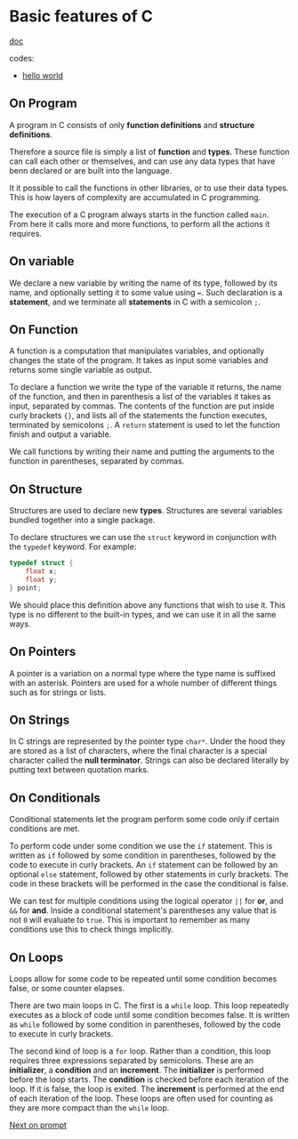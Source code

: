 # Basic features of C

[doc](http://www.buildyourownlisp.com/chapter3_basics)

codes:
    
- [hello world](../codes/hello-world.c)

## On Program

A program in C consists of only **function definitions** and **structure definitions**.

Therefore a source file is simply a list of **function** and **types**. These function can call each other or themselves, and can use any data types that have benn declared or are built into the language.

It it possible to call the functions in other libraries, or to use their data types. This is how layers of complexity are accumulated in C programming.

The execution of a C program always starts in the function called `main`. From here it calls more and more functions, to perform all the actions it requires.

## On variable

We declare a new variable by writing the name of its type, followed by its name, and optionally setting it to some value using `=`. Such declaration is a **statement**, and we terminate all **statements** in C with a semicolon `;`.

## On Function

A function is a computation that manipulates variables, and optionally changes the state of the program. It takes as input some variables and returns some single variable as output.

To declare a function we write the type of the variable it returns, the name of the function, and then in parenthesis a list of the variables it takes as input, separated by commas. The contents of the function are put inside curly brackets `{}`, and lists all of the statements the function executes, terminated by semicolons `;`. A `return` statement is used to let the function finish and output a variable.

We call functions by writing their name and putting the arguments to the function in parentheses, separated by commas.

## On Structure

Structures are used to declare new **types**. Structures are several variables bundled together into a single package.

To declare structures we can use the `struct` keyword in conjunction with the `typedef` keyword. For example:

```c
typedef struct {
    float x;
    float y;
} point;
```

We should place this definition above any functions that wish to use it. This type is no different to the built-in types, and we can use it in all the same ways.

## On Pointers

A pointer is a variation on a normal type where the type name is suffixed with an asterisk. Pointers are used for a whole number of different things such as for strings or lists. 

## On Strings

In C strings are represented by the pointer type `char*`. Under the hood they are stored as a list of characters, where the final character is a special character called the **null terminator**. Strings can also be declared literally by putting text between quotation marks.

## On Conditionals

Conditional statements let the program perform some code only if certain conditions are met.

To perform code under some condition we use the `if` statement. This is written as `if` followed by some condition in parentheses, followed by the code to execute in curly brackets. An `if` statement can be followed by an optional `else` statement, followed by other statements in curly brackets. The code in these brackets will be performed in the case the conditional is false.

We can test for multiple conditions using the logical operator `||` for **or**, and `&&` for **and**. Inside a conditional statement's parentheses any value that is not `0` will evaluate to `true`. This is important to remember as many conditions use this to check things implicitly.

## On Loops

Loops allow for some code to be repeated until some condition becomes false, or some counter elapses.

There are two main loops in C. The first is a `while` loop. This loop repeatedly executes as a block of code until some condition becomes false. It is written as `while` followed by some condition in parentheses, followed by the code to execute in curly brackets.

The second kind of loop is a `for` loop. Rather than a condition, this loop requires three expressions separated by semicolons. These are an **initializer**, a **condition** and an **increment**. The **initializer** is performed before the loop starts. The **condition** is checked before each iteration of the loop. If it is false, the loop is exited. The **increment** is performed at the end of each iteration of the loop. These loops are often used for counting as they are more compact than the `while` loop.

[Next on prompt](interactive-prompt.md)
